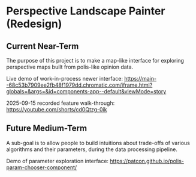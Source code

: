 # Perspective Landscape Painter (Redesign)

## Current Near-Term

The purpose of this project is to make a map-like interface for exploring perspective maps built from polis-like opinion data.

Live demo of work-in-process newer interface:
https://main--68c53b7909ee2fb48f1979dd.chromatic.com/iframe.html?globals=&args=&id=components-app--default&viewMode=story

2025-09-15 recorded feature walk-through:
https://youtube.com/shorts/cd0Qtzg-0ik

## Future Medium-Term

A sub-goal is to allow people to build intuitions about trade-offs of various algorithms and their parameters, during the data processing pipeline.

Demo of parameter exploration interface:
https://patcon.github.io/polis-param-chooser-component/
